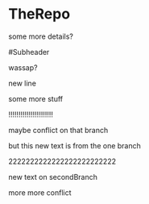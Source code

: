 # TheRepo

some more details?

#Subheader

wassap?

new line

some more stuff

!!!!!!!!!!!!!!!!!!!!!!

maybe conflict on that branch

but this new text is from the one branch

2222222222222222222222222

new text on secondBranch



more more conflict